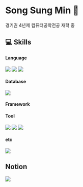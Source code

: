 # Song Sung Min 🤪
경기권 4년제 컴퓨터공학전공 재학 중


## 💻 Skills
#### Language
<img src="https://img.shields.io/badge/Python-3766AB?style=for-the-badge&logo=Python&logoColor=white"/> <img src="https://img.shields.io/badge/Java-007396?style=for-the-badge&logo=Java&logoColor=white"/> <img src="https://img.shields.io/badge/C-00599C?style=for-the-badge&logo=C&logoColor=white"/>

#### Database
<img src="https://img.shields.io/badge/mysql-4479A1?style=for-the-badge&logo=mysql&logoColor=white"/>

#### Framework


#### Tool
<img src="https://img.shields.io/badge/intellij-000000?style=for-the-badge&logo=intellijidea&logoColor=white"/> <img src="https://img.shields.io/badge/eclipseide-2C2255?style=for-the-badge&logo=eclipseide&logoColor=white"/> <img src="https://img.shields.io/badge/xcode-147EFB?style=for-the-badge&logo=xcode&logoColor=white"/>

#### etc
<img src="https://img.shields.io/badge/linux-FCC624?style=for-the-badge&logo=linux&logoColor=white"/>

## Notion
<a href="https://soeusueumineu.notion.site/SONG-SUNGMIN-S-Portfolio-b835e0c1503843e78d19c9fea6c99e72?pvs=4"><img src="https://img.shields.io/badge/notion-000000?style=for-the-badge&logo=notion&logoColor=white"/></a>
